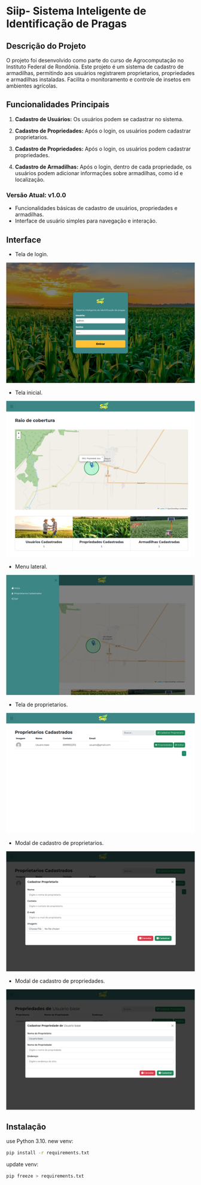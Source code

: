 # Siip- Sistema Inteligente de Identificação de Pragas

## Descrição do Projeto
O projeto foi desenvolvido como parte do curso de Agrocomputação no Instituto Federal de Rondônia. Este projeto é um sistema de cadastro de armadilhas, permitindo aos usuários registrarem proprietarios, propriedades e armadilhas instaladas. Facilita o monitoramento e controle de insetos em ambientes agrícolas.

## Funcionalidades Principais
1. **Cadastro de Usuários:** Os usuários podem se cadastrar no sistema.

2. **Cadastro de Propriedades:** Após o login, os usuários podem cadastrar proprietarios.

2. **Cadastro de Propriedades:** Após o login, os usuários podem cadastrar propriedades.

3. **Cadastro de Armadilhas:** Após o login, dentro de cada propriedade, os usuários podem adicionar informações sobre armadilhas, como id e localização.


### Versão Atual: v1.0.0
- Funcionalidades básicas de cadastro de usuários, propriedades e armadilhas.
- Interface de usuário simples para navegação e interação.

## Interface
- Tela de login.
  
![Captura de Tela](readme/001.png)
- Tela inicial.
  
![Captura de Tela](readme/002.png)
- Menu lateral.
  
![Captura de Tela](readme/003.png)
- Tela de proprietarios.
  
![Captura de Tela](readme/004.png)
- Modal de cadastro de proprietarios.
  
![Captura de Tela](readme/005.png)
- Modal de cadastro de propriedades.
  
![Captura de Tela](readme/006.png)

## Instalação

use Python 3.10.
new venv:
```sh
pip install -r requirements.txt
```
update venv:
```sh
pip freeze > requirements.txt
```
